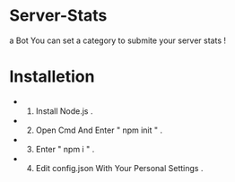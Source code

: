 # Server-Stats
a Bot You can set a category to submite your server stats !


# Installetion

- 1. Install Node.js .
- 2. Open Cmd And Enter " npm init " .
- 3. Enter " npm i " .
- 4. Edit config.json With Your Personal Settings .
